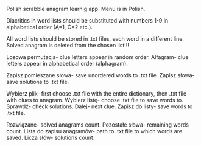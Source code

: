 Polish scrabble anagram learnig app.
Menu is in Polish.

Diacritics in word lists should be substituted with numbers 1-9 in alphabetical order (Ą=1, Ć=2 etc.).

All word lists should be stored in .txt files, each word in a different line.
Solved anagram is deleted from the chosen list!!!

Losowa permutacja- clue letters appear in random order.
Alfagram- clue letters appear in alphabetical order (alphagram).

Zapisz pomieszane słowa- save unordered words to .txt file.
Zapisz słowa- save solutions to .txt file.

Wybierz plik- first choose .txt file with the entire dictionary, then .txt file with clues to anagram.
Wybierz listę- choose .txt file to save words to.
Sprawdź- check solutions.
Dalej- next clue.
Zapisz do listy- save words to .txt file.

Rozwiązane- solved anagrams count.
Pozostałe słowa- remaining words count.
Lista do zapisu anagramów- path to .txt file to which words are saved.
Licza słów- solutions count.
